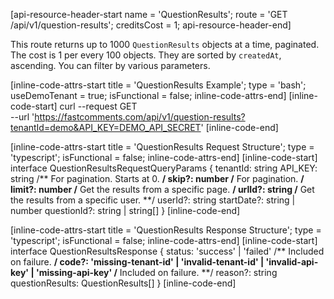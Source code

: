 [api-resource-header-start name = 'QuestionResults'; route = 'GET /api/v1/question-results'; creditsCost = 1; api-resource-header-end]

This route returns up to 1000 `QuestionResults` objects at a time, paginated. The cost is 1 per every 100 objects. They are
sorted by `createdAt`, ascending. You can filter by various parameters.

[inline-code-attrs-start title = 'QuestionResults Example'; type = 'bash'; useDemoTenant = true; isFunctional = false; inline-code-attrs-end]
[inline-code-start]
curl --request GET \
  --url 'https://fastcomments.com/api/v1/question-results?tenantId=demo&API_KEY=DEMO_API_SECRET'
[inline-code-end]

[inline-code-attrs-start title = 'QuestionResults Request Structure'; type = 'typescript'; isFunctional = false; inline-code-attrs-end]
[inline-code-start]
interface QuestionResultsRequestQueryParams {
    tenantId: string
    API_KEY: string
    /** For pagination. Starts at 0. **/
    skip?: number
    /** For pagination. **/
    limit?: number
    /** Get the results from a specific page. **/
    urlId?: string
    /** Get the results from a specific user. **/
    userId?: string
    startDate?: string | number
    questionId?: string | string[]
}
[inline-code-end]

[inline-code-attrs-start title = 'QuestionResults Response Structure'; type = 'typescript'; isFunctional = false; inline-code-attrs-end]
[inline-code-start]
interface QuestionResultsResponse {
    status: 'success' | 'failed'
    /** Included on failure. **/
    code?: 'missing-tenant-id' | 'invalid-tenant-id' | 'invalid-api-key' | 'missing-api-key'
    /** Included on failure. **/
    reason?: string
    questionResults: QuestionResults[]
}
[inline-code-end]
